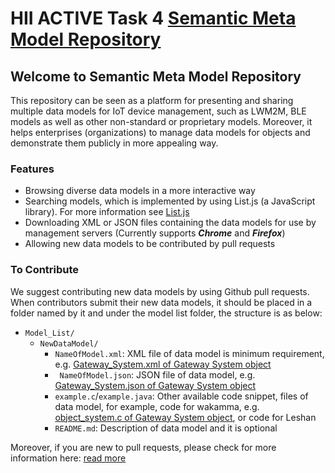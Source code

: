 
# HII ACTIVE Task 4 [Semantic Meta Model Repository](https://t4active.github.io)

## Welcome to Semantic Meta Model Repository
This repository can be seen as a platform for presenting and sharing multiple data models for IoT device management, such as LWM2M, BLE models as well as other non-standard or proprietary models. Moreover, it helps enterprises (organizations) to manage data models for objects and demonstrate them publicly in more appealing way.

### Features

* Browsing diverse data models in a more interactive way
* Searching models, which is implemented by using List.js (a JavaScript library). For more information see [List.js](http://listjs.com/)
* Downloading XML or JSON files containing the data models for use by management servers (Currently supports _**Chrome**_ and _**Firefox**_)
* Allowing new data models to be contributed by pull requests

### To Contribute

We suggest contributing new data models by using Github pull requests. When contributors submit their new data models, it should be placed in a folder named by it and under the model list folder, the structure is as below:
- `Model_List/`
  - `NewDataModel/`
    - `NameOfModel.xml`: XML file of data model is minimum requirement, e.g. [Gateway_System.xml of Gateway System object](Model_List/Gateway_System/Gateway_System.xml)
    - ` NameOfModel.json`: JSON file of data model, e.g. [Gateway_System.json of Gateway System object](Model_List/Gateway_System/Gateway_System.json)
    - `example.c`/`example.java`: Other available code snippet, files of data model, for example, code for wakamma, e.g. [object_system.c of Gateway System object](Model_List/Gateway_System/object_system.c), or code for Leshan
    - `README.md`: Description of data model and it is optional

Moreover, if you are new to pull requests, please check for more information here: [read more](https://docs.google.com/presentation/d/1X_hKpOGpy-lHmtnomO9aA8OPYzGSnaPdtiviwl7QY4U/edit#slide=id.p3)
